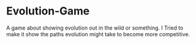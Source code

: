 # Evolution-Game
 A game about showing evolution out in the wild or something. I Tried to make it show the paths evolution might take to become more competitive.
